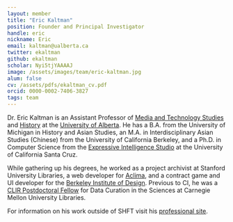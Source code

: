 ```yaml
---
layout: member
title: "Eric Kaltman"
position: Founder and Principal Investigator
handle: eric
nickname: Eric
email: kaltman@ualberta.ca
twitter: ekaltman
github: ekaltman
scholar: Nyi5tjYAAAAJ 
image: /assets/images/team/eric-kaltman.jpg
alum: false
cv: /assets/pdfs/ekaltman_cv.pdf
orcid: 0000-0002-7406-3827
tags: team
---
```

Dr. Eric Kaltman is an Assistant Professor of [Media and Technology Studies] and [History] at the [University of Alberta]. He has a B.A. from the University of Michigan in History and Asian Studies, an M.A. in Interdisciplinary Asian Studies (Chinese) from the University of California Berkeley, and a Ph.D. in Computer Science from the [Expressive Intelligence Studio] at the University of California Santa Cruz. 

While gathering up his degrees, he worked as a project archivist at Stanford University Libraries, a web developer for [Aclima], and a contract game and UI developer for the [Berkeley Institute of Design]. Previous to CI, he was a [CLIR Postdoctoral Fellow] for Data Curation in the Sciences at Carnegie Mellon University Libraries.

For information on his work outside of SHFT visit his [professional site].

[Media and Technology Studies]: https://www.ualberta.ca/media-technology-studies/index.html
[University of Alberta]: https://ualberta.ca
[Expressive Intelligence Studio]: https://eis.ucsc.edu/
[CLIR Postdoctoral Fellow]: https://www.clir.org/fellowships/postdoc/fellowsupdate/
[professional site]: http://www.erickaltman.com
[History]: https://www.ualberta.ca/history-classics-religion/index.html
[Aclima]: https://aclima.io
[Berkeley Institute of Design]: https://bid.berkeley.edu/
